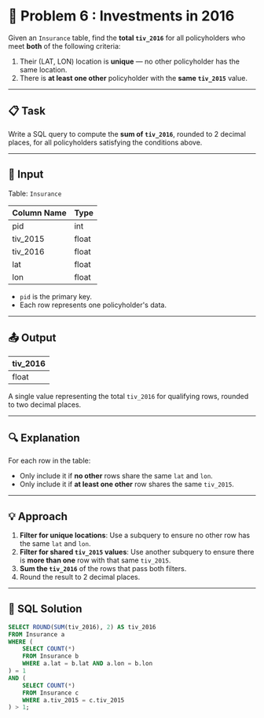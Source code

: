 # 🧠 Problem 6 : Investments in 2016

Given an `Insurance` table, find the **total `tiv_2016`** for all policyholders who meet **both** of the following criteria:
1. Their (LAT, LON) location is **unique** — no other policyholder has the same location.
2. There is **at least one other** policyholder with the **same `tiv_2015`** value.

---

## 📋 Task

Write a SQL query to compute the **sum of `tiv_2016`**, rounded to 2 decimal places, for all policyholders satisfying the conditions above.

---

## 📘 Input

Table: `Insurance`

| Column Name | Type    |
|-------------|---------|
| pid         | int     |
| tiv_2015    | float   |
| tiv_2016    | float   |
| lat         | float   |
| lon         | float   |

- `pid` is the primary key.
- Each row represents one policyholder's data.

---

## 📤 Output

| tiv_2016 |
|----------|
| float    |

A single value representing the total `tiv_2016` for qualifying rows, rounded to two decimal places.

---

## 🔍 Explanation

For each row in the table:
- Only include it if **no other** rows share the same `lat` and `lon`.
- Only include it if **at least one other** row shares the same `tiv_2015`.

---

## 💡 Approach

1. **Filter for unique locations**: Use a subquery to ensure no other row has the same `lat` and `lon`.
2. **Filter for shared `tiv_2015` values**: Use another subquery to ensure there is **more than one** row with that same `tiv_2015`.
3. **Sum the `tiv_2016`** of the rows that pass both filters.
4. Round the result to 2 decimal places.

---

## 🧾 SQL Solution

```sql
SELECT ROUND(SUM(tiv_2016), 2) AS tiv_2016
FROM Insurance a
WHERE (
    SELECT COUNT(*) 
    FROM Insurance b 
    WHERE a.lat = b.lat AND a.lon = b.lon
) = 1
AND (
    SELECT COUNT(*) 
    FROM Insurance c 
    WHERE a.tiv_2015 = c.tiv_2015
) > 1;
